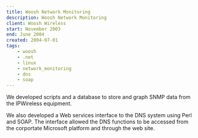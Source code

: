 ```yaml
---
title: Woosh Network Monitoring
description: Woosh Network Monitoring
client: Woosh Wireless
start: November 2003
end: June 2004
created: 2004-07-01
tags:
    - woosh
    - .net
    - linux
    - network_monitoring
    - dns
    - soap
---
```



We developed scripts and a database to store and graph SNMP data
from the IPWireless equipment. 

<!--more-->

We also developed a Web services interface to the DNS system using Perl and
SOAP.
The interface allowed the DNS functions to be accessed from the
corportate Microsoft platform and through the web site.
